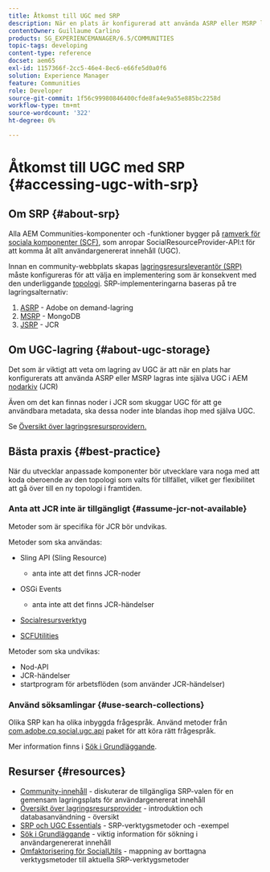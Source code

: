 ```yaml
---
title: Åtkomst till UGC med SRP
description: När en plats är konfigurerad att använda ASRP eller MSRP lagras inte den faktiska UGC:n i AEM nodstore (JCR)
contentOwner: Guillaume Carlino
products: SG_EXPERIENCEMANAGER/6.5/COMMUNITIES
topic-tags: developing
content-type: reference
docset: aem65
exl-id: 1157366f-2cc5-46e4-8ec6-e66fe5d0a0f6
solution: Experience Manager
feature: Communities
role: Developer
source-git-commit: 1f56c99980846400cfde8fa4e9a55e885bc2258d
workflow-type: tm+mt
source-wordcount: '322'
ht-degree: 0%

---
```


# Åtkomst till UGC med SRP {#accessing-ugc-with-srp}

## Om SRP {#about-srp}

Alla AEM Communities-komponenter och -funktioner bygger på [ramverk för sociala komponenter (SCF)](/help/communities/scf.md), som anropar SocialResourceProvider-API:t för att komma åt allt användargenererat innehåll (UGC).

Innan en community-webbplats skapas [lagringsresursleverantör (SRP)](/help/communities/working-with-srp.md) måste konfigureras för att välja en implementering som är konsekvent med den underliggande [topologi](/help/communities/topologies.md). SRP-implementeringarna baseras på tre lagringsalternativ:

1. [ASRP](/help/communities/asrp.md) - Adobe on demand-lagring
1. [MSRP](/help/communities/msrp.md) - MongoDB
1. [JSRP](/help/communities/jsrp.md) - JCR

## Om UGC-lagring {#about-ugc-storage}

Det som är viktigt att veta om lagring av UGC är att när en plats har konfigurerats att använda ASRP eller MSRP lagras inte själva UGC i AEM [nodarkiv](/help/sites-deploying/data-store-config.md) (JCR)

Även om det kan finnas noder i JCR som skuggar UGC för att ge användbara metadata, ska dessa noder inte blandas ihop med själva UGC.

Se [Översikt över lagringsresursprovidern.](/help/communities/srp.md)

## Bästa praxis {#best-practice}

När du utvecklar anpassade komponenter bör utvecklare vara noga med att koda oberoende av den topologi som valts för tillfället, vilket ger flexibilitet att gå över till en ny topologi i framtiden.

### Anta att JCR inte är tillgängligt {#assume-jcr-not-available}

Metoder som är specifika för JCR bör undvikas.

Metoder som ska användas:

* Sling API (Sling Resource)

   * anta inte att det finns JCR-noder

* OSGi Events

   * anta inte att det finns JCR-händelser

* [Socialresursverktyg](/help/communities/socialutils.md#socialresourceutilities-package)
* [SCFUtilities](/help/communities/socialutils.md#scfutilities-package)

Metoder som ska undvikas:

* Nod-API
* JCR-händelser
* startprogram för arbetsflöden (som använder JCR-händelser)

### Använd söksamlingar {#use-search-collections}

Olika SRP kan ha olika inbyggda frågespråk. Använd metoder från [com.adobe.cq.social.ugc.api](https://helpx.adobe.com/experience-manager/6-5/sites/developing/using/reference-materials/javadoc/com/adobe/cq/social/ugc/api/package-summary.html) paket för att köra rätt frågespråk.

Mer information finns i [Sök i Grundläggande](/help/communities/search-implementation.md).

## Resurser {#resources}

* [Community-innehåll](/help/communities/working-with-srp.md) - diskuterar de tillgängliga SRP-valen för en gemensam lagringsplats för användargenererat innehåll
* [Översikt över lagringsresursprovider](/help/communities/srp.md) - introduktion och databasanvändning - översikt
* [SRP och UGC Essentials](/help/communities/srp-and-ugc.md) - SRP-verktygsmetoder och -exempel
* [Sök i Grundläggande](/help/communities/search-implementation.md) - viktig information för sökning i användargenererat innehåll
* [Omfaktorisering för SocialUtils](/help/communities/socialutils.md) - mappning av borttagna verktygsmetoder till aktuella SRP-verktygsmetoder
